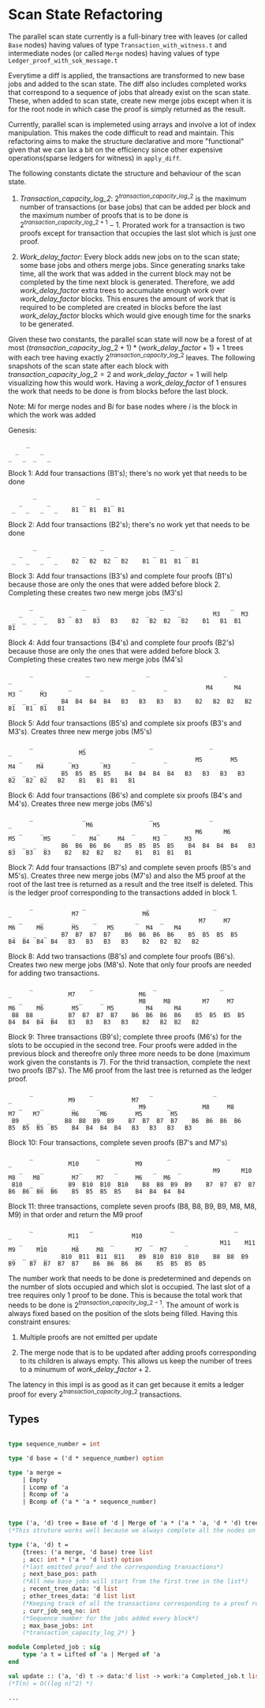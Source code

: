 # Scan State Refactoring

The parallel scan state currently is a full-binary tree with leaves (or called `Base` nodes) having values of type `Transaction_with_witness.t` and intermediate nodes (or called `Merge` nodes) having values of type `Ledger_proof_with_sok_message.t`

Everytime a diff is applied, the transactions are transformed to new base jobs and added to the scan state. The diff also includes completed works that correspond to a sequence of jobs that already exist on the scan state. These, when added to scan state, create new merge jobs except when it is for the root node in which case the proof is simply returned as the result.

Currently, parallel scan is implemeted using arrays and involve a lot of index manipulation. This makes the code difficult to read and maintain. This refactoring aims to make the structure declarative and more "functional" given that we can lax a bit on the efficiency since other expensive operations(sparse ledgers for witness) in `apply_diff`.

The following constants dictate the structure and behaviour of the scan state.

1. *Transaction_capacity_log_2*: $2^{transaction\_capacity\_log\_2}$ is the maximum number of transactions (or base jobs) that can be added per block and the maximum number of proofs that is to be done is $2^{transaction\_capacity\_log\_2 + 1} - 1$. Prorated work for a transaction is two proofs except for transaction that occupies the last slot which is just one proof.

2. *Work_delay_factor*: Every block adds new jobs on to the scan state; some base jobs and others merge jobs. Since generating snarks take time, all the work that was added in the current block may not be completed by the time next block is generated. Therefore, we add *work_delay_factor* extra trees to accumulate enough work over *work_delay_factor* blocks. This ensures the amount of work that is required to be completed are created in blocks before the last *work_delay_factor* blocks which would give enough time for the snarks to be generated.

Given these two constants, the parallel scan state will now be a forest of at most $(transaction\_capacity\_log\_2 + 1) * (work\_delay\_factor + 1) + 1$ trees with each tree having exactly $2^{transaction\_capacity\_log\_2}$ leaves. The following snapshots of the scan state after each block with $transaction\_capacity\_log\_2=2$ and $work\_delay\_factor=1$ will help visualizing how this would work. Having a *work_delay_factor* of 1 ensures the work that needs to be done is from blocks before the last block.

Note: M*i* for merge nodes and B*i* for base nodes where *i* is the block in which the work was added

Genesis:

         _
      _      _
    _   _  _   _

Block 1: Add four transactions (B1's); there's no work yet that needs to be done

           _                 _
       _       _         _       _
     _   _   _   _    B1   B1  B1  B1

Block 2: Add four transactions (B2's); there's no work yet that needs to be done

           _                  _                   _
       _       _         _        _          _        _
     _   _   _   _    B2   B2  B2   B2    B1   B1  B1   B1

Block 3: Add four transactions (B3's) and complete four proofs (B1's) because those are only the ones that were added before block 2. Completing these creates two new merge jobs (M3's)

          _              _                     _                   _
       _     _       _       _             _        _         M3      M3
     _  _  _  _   B3   B3   B3   B3    B2   B2  B2   B2    B1   B1  B1   B1

Block 4: Add four transactions (B4's) and complete four proofs (B2's) because those are only the ones that were added before block 3. Completing these creates two new merge jobs (M4's)

          _               _                _                     _                   _
       _     _       _        _        _        _           M4      M4         M3       M3
     _  _  _  _    B4  B4  B4  B4   B3   B3   B3   B3    B2   B2  B2   B2    B1   B1  B1   B1

Block 5: Add four transactions (B5's) and complete six proofs (B3's and M3's). Creates three new merge jobs (M5's)

          _              _                  _                _                     _                   M5
       _     _       _        _        _        _        M5        M5           M4      M4        M3       M3
     _  _  _  _    B5  B5  B5  B5    B4  B4  B4  B4   B3   B3   B3   B3    B2   B2  B2   B2    B1   B1  B1   B1

Block 6: Add four transactions (B6's) and complete six proofs (B4's and M4's). Creates three new merge jobs (M6's)

          _              _                  _                _                  _                     M6                 M5
       _     _        _      _         _        _        M6      M6        M5        M5           M4      M4        M3       M3
     _  _  _  _    B6  B6  B6  B6    B5  B5  B5  B5    B4  B4  B4  B4   B3   B3   B3   B3    B2   B2  B2   B2    B1   B1  B1   B1

Block 7: Add four transactions (B7's) and complete seven proofs (B5's and M5's). Creates three new merge jobs (M7's) and also the M5 proof at the root of the last tree is returned as a result and the tree itself is deleted. This is the ledger proof corresponding to the transactions added in block 1.

          _              _                 _                  _                 _                 M7                  M6
       _     _        _     _           _      _          M7     M7        M6      M6        M5        M5         M4      M4
     _  _  _  _    B7  B7  B7  B7    B6  B6  B6  B6    B5  B5  B5  B5    B4  B4  B4  B4   B3   B3   B3   B3    B2   B2  B2   B2

Block 8: Add two transactions (B8's) and complete four proofs (B6's). Creates two new merge jobs (M8's). Note that only four proofs are needed for adding two transactions.

          _                _                 _                  _                 _                M7                  M6
       _     _          _     _          M8     M8         M7     M7        M6      M6        M5        M5         M4      M4
     B8  B8  _  _    B7  B7  B7  B7    B6  B6  B6  B6    B5  B5  B5  B5    B4  B4  B4  B4   B3   B3   B3   B3    B2   B2  B2   B2

Block 9: Three transactions (B9's); complete three proofs (M6's) for the slots to be occupied in the second tree. Four proofs were added in the previous block and thereofre only three more needs to be done (maximum work given the constants is 7). For the thrid transaction, complete the next two proofs (B7's). The M6 proof from the last tree is returned as the ledger proof.

          _                _                _                 _                  _                M9                M7
       _     _        _      _           M9      _         M8     M8         M7     M7         M6      M6        M5        M5
     B9  _  _  _    B8  B8  B9  B9    B7  B7  B7  B7    B6  B6  B6  B6    B5  B5  B5  B5    B4  B4  B4  B4   B3   B3   B3   B3

Block 10: Four transactions, complete seven proofs (B7's and M7's)

          _                  _                   _                _                 _                M10                M9
       _     _          _         _          _      _         M9      M10       M8     M8         M7     M7         M6      M6
     B10  _  _  _    B9  B10  B10  B10    B8  B8  B9  B9    B7  B7  B7  B7    B6  B6  B6  B6    B5  B5  B5  B5    B4  B4  B4  B4

Block 11: three transactions, complete seven proofs (B8, B8, B9, B9, M8, M8, M9) in that order and return the M9 proof

          _                _                      _                 _                  _                M11               M10
       _     _         _         _          _         _         M11    M11         M9      M10       M8     M8         M7     M7
     _  _  _  _    B10  B11  B11  B11    B9  B10  B10  B10    B8  B8  B9  B9    B7  B7  B7  B7    B6  B6  B6  B6    B5  B5  B5  B5

 The number work that needs to be done is predetermined and depends on the number of slots occupied and which slot is occupied. The last slot of a tree requires only 1 proof to be done. This is because the total work that needs to be done is $2^{transaction\_capacity\_log\_2 - 1}$. The amount of work is always fixed based on the position of the slots being filled.
 Having this constraint ensures:

1. Multiple proofs are not emitted per update

2. The merge node that is to be updated after adding proofs corresponding to its children is always empty. This allows us keep the number of trees to a minumum of $work\_delay\_factor+2$.

The latency in this impl is as good as it can get because it emits a ledger proof for every $2^{transaction\_capacity\_log\_2}$ transactions.

## Types

```ocaml

type sequence_number = int

type 'd base = ('d * sequence_number) option

type 'a merge =
    | Empty
    | Lcomp of 'a
    | Rcomp of 'a
    | Bcomp of ('a * 'a * sequence_number)


type ('a, 'd) tree = Base of 'd | Merge of 'a * ('a * 'a, 'd * 'd) tree
(*This struture works well because we always complete all the nodes on a specific level before proceeding to the next level*)

type ('a, 'd) t =
    {trees: ('a merge, 'd base) tree list
    ; acc: int * ('a * 'd list) option
    (*last emitted proof and the corresponding transactions*)
    ; next_base_pos: path
    (*All new base jobs will start from the first tree in the list*)
    ; recent_tree_data: 'd list
    ; other_trees_data: 'd list list
    (*Keeping track of all the transactions corresponding to a proof returned*)
    ; curr_job_seq_no: int
    (*Sequence number for the jobs added every block*)
    ; max_base_jobs: int
    (*transaction_capacity_log_2*) }

module Completed_job : sig
    type 'a t = Lifted of 'a | Merged of 'a
end

val update :: ('a, 'd) t -> data:'d list -> work:'a Completed_job.t list -> ('a, 'd) t
(*T(n) = O((log n)^2) *)

...

```
